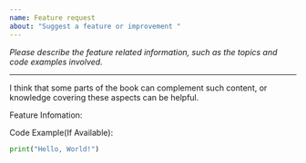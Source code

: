 ```yaml
---
name: Feature request
about: "Suggest a feature or improvement "
---
```


_Please describe the feature related information, such as the topics and code examples involved._

---

I think that some parts of the book can complement such content, or knowledge covering these aspects can be helpful.

Feature Infomation:

Code Example(If Available):

```python
print("Hello, World!")
```
